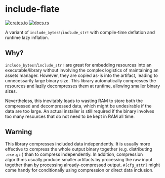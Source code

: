 # include-flate
[![crates.io](https://img.shields.io/crates/dv/include-flate.svg)](https://docs.rs/include-flate)
[![docs.rs](https://docs.rs/include-flate/badge.svg)](https://sof3.github.io/include-flate/)

A variant of `include_bytes!`/`include_str!` with compile-time deflation and runtime lazy inflation.

## Why?
`include_bytes!`/`include_str!` are great for embedding resources into an executable/library
without involving the complex logistics of maintaining an assets manager.
However, they are copied as-is into the artifact, leading to unnecessarily large binary size.
This library automatically compresses the resources and lazily decompresses them at runtime,
allowing smaller binary sizes.

Nevertheless, this inevitably leads to wasting RAM to store both the compressed and decompressed data,
which might be undesirable if the data are too large.
An actual installer is still required if the binary involves too many resources that do not need to be kept in RAM all time.

## Warning
This library compresses included data independently.
It is usually more effective to compress the whole output binary together (e.g. distributing `.exe.gz` )
than to compress independently.
In addition, compression algorithms usually produce smaller artifacts by processing the raw input together
than by processing already-compressed output.
`#[cfg_attr]` might come handy for conditionally using compression or direct data inclusion.
